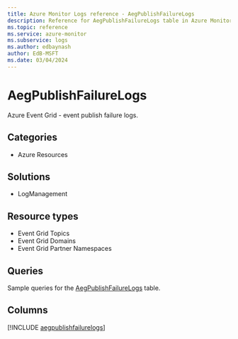 ```yaml
---
title: Azure Monitor Logs reference - AegPublishFailureLogs
description: Reference for AegPublishFailureLogs table in Azure Monitor Logs.
ms.topic: reference
ms.service: azure-monitor
ms.subservice: logs
ms.author: edbaynash
author: EdB-MSFT
ms.date: 03/04/2024
---
```


# AegPublishFailureLogs

Azure Event Grid - event publish failure logs.


## Categories

- Azure Resources

## Solutions

- LogManagement

## Resource types

- Event Grid Topics
- Event Grid Domains
- Event Grid Partner Namespaces

## Queries

 Sample queries for the [AegPublishFailureLogs](/azure/azure-monitor/reference/queries/aegpublishfailurelogs) table.


## Columns
  
[!INCLUDE [aegpublishfailurelogs](.././tables/includes/aegpublishfailurelogs-include.md)]
